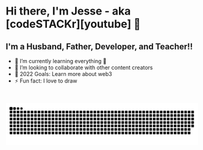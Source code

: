 # Hi there, I'm Jesse - aka [codeSTACKr][youtube] 👋
## I'm a Husband, Father, Developer, and Teacher!!

- 🌱 I’m currently learning everything 🤣
- 👯 I’m looking to collaborate with other content creators
- 🥅 2022 Goals: Learn more about web3
- ⚡ Fun fact: I love to draw

<br />

[![snake](https://github.com/1999AZZAR/1999AZZAR/blob/main/resources/img/grid-snake.svg)](https://1999azzar.github.io/1999AZZAR/)